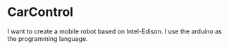 # CarControl
I want to create a mobile robot based on Intel-Edison.  I  use the arduino as the programming language.
